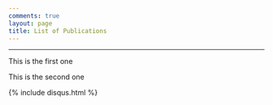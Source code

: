 ```yaml
---
comments: true
layout: page
title: List of Publications
---
```

---

This is the first one

This is the second one



{% include disqus.html %}

